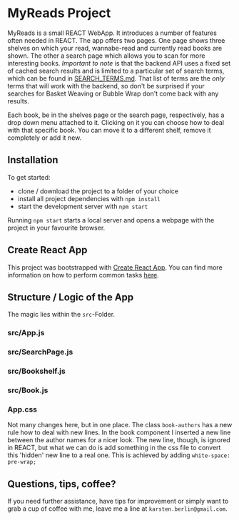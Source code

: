 # MyReads Project

MyReads is a small REACT WebApp. It introduces a number of features often needed in REACT.
The app offers two pages. One page shows three shelves on which your read, wannabe-read and currently read books are shown. The other a search page which allows you to scan for more interesting books. *Important to note* is that the backend API uses a fixed set of cached search results and is limited to a particular set of search terms, which can be found in [SEARCH_TERMS.md](SEARCH_TERMS.md). That list of terms are the _only_ terms that will work with the backend, so don't be surprised if your searches for Basket Weaving or Bubble Wrap don't come back with any results.

Each book, be in the shelves page or the search page, respectively, has a drop down menu attached to it. Clicking on it you can choose how to deal with that specific book. You can move it to a different shelf, remove it completely or add it new.


## Installation

To get started:

* clone / download the project to a folder of your choice
* install all project dependencies with `npm install`
* start the development server with `npm start`

Running `npm start` starts a local server and opens a webpage with the project
in your favourite browser.



## Create React App

This project was bootstrapped with [Create React App](https://github.com/facebookincubator/create-react-app). You can find more information on how to perform common tasks [here](https://github.com/facebookincubator/create-react-app/blob/master/packages/react-scripts/template/README.md).


## Structure / Logic of the App

The magic lies within the `src`-Folder.

### src/App.js
### src/SearchPage.js
### src/Bookshelf.js
### src/Book.js

### App.css
Not many changes here, but in one place. The class `book-authors` has a new rule how to deal with new lines. In the book component I inserted a new line between the author names for a nicer look.
The new line, though, is ignored in REACT, but what we can do is add something in the css file to convert this 'hidden' new line to a real one. This is achieved by adding `white-space: pre-wrap;`






## Questions, tips, coffee?

If you need further assistance, have tips for improvement or simply want to grab a cup of coffee with me, leave me a line at `karsten.berlin@gmail.com`.
